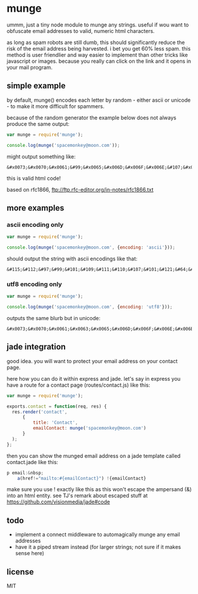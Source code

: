 # munge

ummm, just a tiny node module to munge any strings. useful if wou want to obfuscate email addresses to valid, numeric html characters.

as long as spam robots are still dumb, this should significantly reduce the risk of the email address being harvested. i bet you get 60% less spam. this method is user friendlier and way easier to implement than other tricks like javascript or images. because you really can click on the link and it opens in your mail program.

## simple example

by default, munge() encodes each letter by random - either ascii or unicode - to make it more difficult for spammers.

because of the random generator the example below does not always produce the same output:


``` js
var munge = require('munge');

console.log(munge('spacemonkey@moon.com'));
```

might output something like:
```
&#x0073;&#x0070;&#x0061;&#99;&#x0065;&#x006D;&#x006F;&#x006E;&#107;&#x0065;&#x0079;&#x0040;&#x006D;&#111;&#x006F;&#110;&#46;&#99;&#x006F;&#x006D;
```

this is valid html code!

based on rfc1866, ftp://ftp.rfc-editor.org/in-notes/rfc1866.txt

## more examples

### ascii encoding only

``` js
var munge = require('munge');

console.log(munge('spacemonkey@moon.com', {encoding: 'ascii'}));
```

should output the string with ascii encodings like that:
```
&#115;&#112;&#97;&#99;&#101;&#109;&#111;&#110;&#107;&#101;&#121;&#64;&#109;&#111;&#111;&#110;&#46;&#99;&#111;&#109;
```

### utf8 encoding only

``` js
var munge = require('munge');

console.log(munge('spacemonkey@moon.com', {encoding: 'utf8'}));
```

outputs the same blurb but in unicode:
```
&#x0073;&#x0070;&#x0061;&#x0063;&#x0065;&#x006D;&#x006F;&#x006E;&#x006B;&#x0065;&#x0079;&#x0040;&#x006D;&#x006F;&#x006F;&#x006E;&#x002E;&#x0063;&#x006F;&#x006D;
```

## jade integration

good idea. you will want to protect your email address on your contact page.

here how you can do it within express and jade. let's say in express you have a route for a contact page (routes/contact.js) like this:

``` js
var munge = require('munge');

exports.contact = function(req, res) {
  res.render('contact',
      {
          title: 'Contact',
          emailContact: munge('spacemonkey@moon.com')
      }
  );
};
```

then you can show the munged email address on a jade template called contact.jade like this:

``` js
p email:&nbsp;
    a(href!="mailto:#{emailContact}") !{emailContact}
```

make sure you use ! exactly like this as this won't escape the ampersand (&) into an html entity. see TJ's remark about escaped stuff at https://github.com/visionmedia/jade#code


## todo

* implement a connect middleware to automagically munge any email addresses
* have it a piped stream instead (for larger strings; not sure if it makes sense here)

## license

MIT